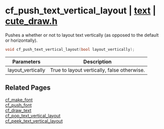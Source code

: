 # cf_push_text_vertical_layout | [text](https://github.com/RandyGaul/cute_framework/blob/master/docs/text_readme.md) | [cute_draw.h](https://github.com/RandyGaul/cute_framework/blob/master/include/cute_draw.h)

Pushes a whether or not to layout text vertically (as opposed to the default or horizontally).

```cpp
void cf_push_text_vertical_layout(bool layout_vertically);
```

Parameters | Description
--- | ---
layout_vertically | True to layout vertically, false otherwise.

## Related Pages

[cf_make_font](https://github.com/RandyGaul/cute_framework/blob/master/docs/text/cf_make_font.md)  
[cf_push_font](https://github.com/RandyGaul/cute_framework/blob/master/docs/text/cf_push_font.md)  
[cf_draw_text](https://github.com/RandyGaul/cute_framework/blob/master/docs/text/cf_draw_text.md)  
[cf_pop_text_vertical_layout](https://github.com/RandyGaul/cute_framework/blob/master/docs/text/cf_pop_text_vertical_layout.md)  
[cf_peek_text_vertical_layout](https://github.com/RandyGaul/cute_framework/blob/master/docs/text/cf_peek_text_vertical_layout.md)  
